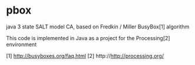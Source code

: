 pbox
====

java 3 state SALT model CA, based on Fredkin / Miller BusyBox[1] algorithm


This code is implemented in Java as a project for the Processing[2]  environment


[1] http://busyboxes.org/faq.html
[2] http://http://processing.org/
